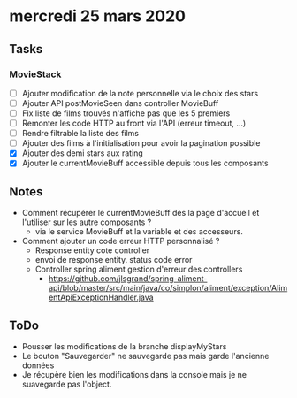 # mercredi 25 mars 2020

## Tasks

### MovieStack

- [ ] Ajouter modification de la note personnelle via le choix des stars
- [ ] Ajouter API postMovieSeen dans controller MovieBuff
- [ ] Fix liste de films trouvés n'affiche pas que les 5 premiers
- [ ] Remonter les code HTTP au front via l'API (erreur timeout, ...)
- [ ] Rendre filtrable la liste des films
- [ ] Ajouter des films à l'initialisation pour avoir la pagination possible
- [x] Ajouter des demi stars aux rating
- [x] Ajouter le currentMovieBuff accessible depuis tous les composants

## Notes

- Comment récupérer le currentMovieBuff dès la page d'accueil et l'utiliser sur les autre composants ?
  - via le service MovieBuff et la variable et des accesseurs.
- Comment ajouter un code erreur HTTP personnalisé ?
  - Response entity cote controller
  - envoi de response entity. status code error
  - Controller spring aliment gestion d'erreur des controllers
    - <https://github.com/jlsgrand/spring-aliment-api/blob/master/src/main/java/co/simplon/aliment/exception/AlimentApiExceptionHandler.java>

## ToDo

- Pousser les modifications de la branche displayMyStars
- Le bouton "Sauvegarder" ne sauvegarde pas mais garde l'ancienne données
- Je récupère bien les modifications dans la console mais je ne suavegarde pas l'object.
